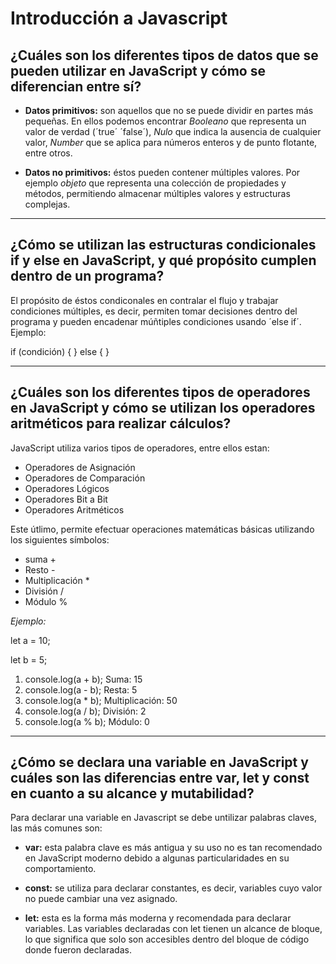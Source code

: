 # Introducción a Javascript

## ¿Cuáles son los diferentes tipos de datos que se pueden utilizar en JavaScript y cómo se diferencian entre sí?

- **Datos primitivos:** son aquellos que no se puede dividir en partes más pequeñas. En ellos podemos encontrar *Booleano* que representa un valor de verdad (´true´ ´false´), *Nulo* que indica la ausencia de cualquier valor, *Number* que se aplica para números enteros y de punto flotante, entre otros.

- **Datos no primitivos:** éstos pueden contener múltiples valores. Por ejemplo *objeto* que representa una colección de propiedades y métodos, permitiendo almacenar múltiples valores y estructuras complejas.
---
## ¿Cómo se utilizan las estructuras condicionales if y else en JavaScript, y qué propósito cumplen dentro de un programa?

El propósito de éstos condiconales en contralar el flujo y trabajar condiciones múltiples, es decir, permiten tomar decisiones dentro del programa y pueden encadenar múñtiples condiciones usando ´else if´. Ejemplo:


 if (condición) {
    } 
else {
}

---
## ¿Cuáles son los diferentes tipos de operadores en JavaScript y cómo se utilizan los operadores aritméticos para realizar cálculos?

JavaScript utiliza varios tipos de operadores, entre ellos estan:

- Operadores de Asignación
- Operadores de Comparación
- Operadores Lógicos
- Operadores Bit a Bit
- Operadores Aritméticos

Este útlimo, permite efectuar operaciones matemáticas básicas utilizando los siguientes símbolos:

- suma +
- Resto -
- Multiplicación *
- División /
- Módulo %

*Ejemplo:*

let a = 10;

let b = 5;

1. console.log(a + b);  Suma: 15
2. console.log(a - b);  Resta: 5
3. console.log(a * b);  Multiplicación: 50
4. console.log(a / b);  División: 2
5. console.log(a % b);  Módulo: 0

---
## ¿Cómo se declara una variable en JavaScript y cuáles son las diferencias entre var, let y const en cuanto a su alcance y mutabilidad?

Para declarar una variable en Javascript se debe untilizar palabras claves, las más comunes son:

- **var:** esta palabra clave es más antigua y su uso no es tan recomendado en JavaScript moderno debido a algunas particularidades en su comportamiento.

- **const:** se utiliza para declarar constantes, es decir, variables cuyo valor no puede cambiar una vez asignado.

- **let:** esta es la forma más moderna y recomendada para declarar variables. Las variables declaradas con let tienen un alcance de bloque, lo que significa que solo son accesibles dentro del bloque de código donde fueron declaradas.